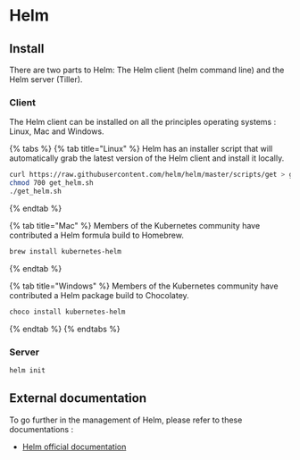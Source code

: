 # Helm

## Install

There are two parts to Helm: The Helm client \(helm command line\) and the Helm server \(Tiller\).

### Client

The Helm client can be installed on all the principles operating systems : Linux, Mac and Windows.

{% tabs %}
{% tab title="Linux" %}
Helm has an installer script that will automatically grab the latest version of the Helm client and install it locally.

```bash
curl https://raw.githubusercontent.com/helm/helm/master/scripts/get > get_helm.sh
chmod 700 get_helm.sh
./get_helm.sh
```
{% endtab %}

{% tab title="Mac" %}
Members of the Kubernetes community have contributed a Helm formula build to Homebrew.

```bash
brew install kubernetes-helm
```
{% endtab %}

{% tab title="Windows" %}
Members of the Kubernetes community have contributed a Helm package build to Chocolatey.

```bash
choco install kubernetes-helm
```
{% endtab %}
{% endtabs %}

### Server

```bash
helm init
```

## External documentation

To go further in the management of Helm, please refer to these documentations :

* [Helm official documentation](https://helm.sh/)



